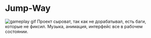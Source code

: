 # Jump-Way
![gameplay gif](gif/ezgif-2-43a0469cfb74.gif)
Проект сыроват, так как не дорабатывал, есть баги, которые не фиксил. Музыка, анимация, интерфейс все в рабочем состоянии.

